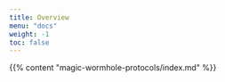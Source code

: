 ```yaml
---
title: Overview
menu: "docs"
weight: -1
toc: false
---
```


{{% content "magic-wormhole-protocols/index.md" %}}
